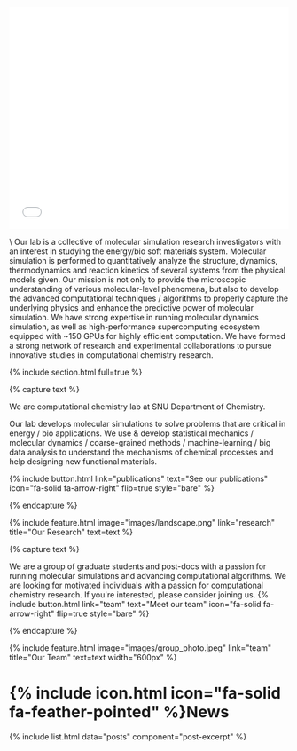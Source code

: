 ---
---

<!-- # Son Research Lab -->

<style>
  iframe {
    width: 100%;
    height: min(400px, 50vw);
    border: none;
  }
</style>
  
<iframe src="map"></iframe>

\\
Our lab is a collective of molecular simulation research investigators with an interest in studying the energy/bio soft materials system. Molecular simulation is performed to quantitatively analyze the structure, dynamics, thermodynamics and reaction kinetics of several systems from the physical models given. Our mission is not only to provide the microscopic understanding of various molecular-level phenomena, but also to develop the advanced computational techniques / algorithms to properly capture the underlying physics and enhance the predictive power of molecular simulation. We have strong expertise in running molecular dynamics simulation, as well as high-performance supercomputing ecosystem equipped with ~150 GPUs for highly efficient computation. We have formed a strong network of research and experimental collaborations to pursue innovative studies in computational chemistry research.

<!--
{%
  include figure.html
  image="images/Research.png"
  width="1000px"
%}
-->

{% include section.html full=true %}

{% capture text %}

We are computational chemistry lab at SNU Department of Chemistry.

Our lab develops molecular simulations to solve problems that are critical in energy / bio applications. We use & develop statistical mechanics / molecular dynamics / coarse-grained methods / machine-learning / big data analysis to understand the mechanisms of chemical processes and help designing new functional materials.

{%
  include button.html
  link="publications"
  text="See our publications"
  icon="fa-solid fa-arrow-right"
  flip=true
  style="bare"
%}

{% endcapture %}


{%
  include feature.html
  image="images/landscape.png"
  link="research"
  title="Our Research"
  text=text
%}

{% capture text %}

We are a group of graduate students and post-docs with a passion for running molecular simulations and advancing computational algorithms. We are looking for motivated individuals with a passion for computational chemistry research. If you're interested, please consider joining us.
{%
  include button.html
  link="team"
  text="Meet our team"
  icon="fa-solid fa-arrow-right"
  flip=true
  style="bare"
%}

{% endcapture %}

{%
  include feature.html
  image="images/group_photo.jpeg"
  link="team"
  title="Our Team"
  text=text
  width="600px"
%}

# {% include icon.html icon="fa-solid fa-feather-pointed" %}News


{% include list.html data="posts" component="post-excerpt" %}


